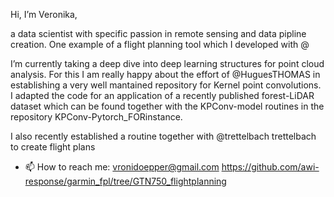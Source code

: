 Hi, I’m Veronika,

a data scientist with specific passion in remote sensing and data pipline creation.
One example of a flight planning tool which I developed with @

I’m currently taking a deep dive into deep learning structures for point cloud analysis.
For this I am really happy about the effort of @HuguesTHOMAS in establishing a very well mantained repository for Kernel point convolutions.
I adapted the code for an application of a recently published forest-LiDAR dataset which can be found together with the KPConv-model routines 
in the repository KPConv-Pytorch_FORinstance.

I also recently established a routine together with @trettelbach
trettelbach to create flight plans 

- 📫 How to reach me: vronidoepper@gmail.com
https://github.com/awi-response/garmin_fpl/tree/GTN750_flightplanning

